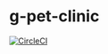 # g-pet-clinic
[![CircleCI](https://circleci.com/gh/jerdie/g-pet-clinic/tree/master.svg?style=svg)](https://circleci.com/gh/jerdie/g-pet-clinic/tree/master)